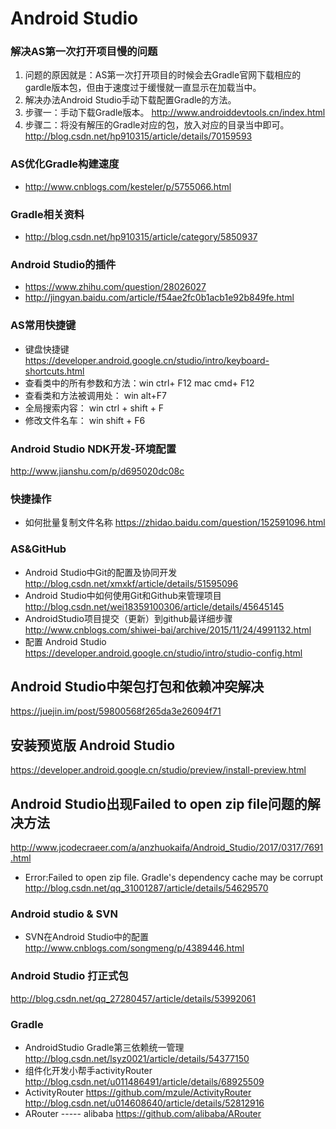 # Android Studio 

###  解决AS第一次打开项目慢的问题

1. 问题的原因就是：AS第一次打开项目的时候会去Gradle官网下载相应的gardle版本包，但由于速度过于缓慢就一直显示在加载当中。
2. 解决办法Android Studio手动下载配置Gradle的方法。
3. 步骤一：手动下载Gradle版本。
http://www.androiddevtools.cn/index.html
4. 步骤二：将没有解压的Gradle对应的包，放入对应的目录当中即可。
http://blog.csdn.net/hp910315/article/details/70159593

### AS优化Gradle构建速度
* http://www.cnblogs.com/kesteler/p/5755066.html

### Gradle相关资料

* http://blog.csdn.net/hp910315/article/category/5850937

### Android Studio的插件 
* https://www.zhihu.com/question/28026027
* http://jingyan.baidu.com/article/f54ae2fc0b1acb1e92b849fe.html

### AS常用快捷键
* 键盘快捷键 <br>
https://developer.android.google.cn/studio/intro/keyboard-shortcuts.html
* 查看类中的所有参数和方法：win ctrl+ F12  mac cmd+ F12
* 查看类和方法被调用处： win alt+F7
* 全局搜索内容： win ctrl + shift + F
* 修改文件名车： win shift + F6

### Android Studio NDK开发-环境配置
http://www.jianshu.com/p/d695020dc08c

### 快捷操作
* 如何批量复制文件名称
https://zhidao.baidu.com/question/152591096.html

### AS&GitHub
* Android Studio中Git的配置及协同开发
http://blog.csdn.net/xmxkf/article/details/51595096
* Android Studio中如何使用Git和Github来管理项目
http://blog.csdn.net/wei18359100306/article/details/45645145
* AndroidStudio项目提交（更新）到github最详细步骤
http://www.cnblogs.com/shiwei-bai/archive/2015/11/24/4991132.html
* 配置 Android Studio 
https://developer.android.google.cn/studio/intro/studio-config.html

## Android Studio中架包打包和依赖冲突解决
https://juejin.im/post/59800568f265da3e26094f71

## 安装预览版 Android Studio 
https://developer.android.google.cn/studio/preview/install-preview.html


## **Android Studio出现Failed to open zip file问题的解决方法**
http://www.jcodecraeer.com/a/anzhuokaifa/Android_Studio/2017/0317/7691.html

* Error:Failed to open zip file. Gradle's dependency cache may be corrupt
http://blog.csdn.net/qq_31001287/article/details/54629570

### Android studio & SVN
* SVN在Android Studio中的配置
http://www.cnblogs.com/songmeng/p/4389446.html

### Android Studio 打正式包
http://blog.csdn.net/qq_27280457/article/details/53992061


### Gradle 
*  AndroidStudio Gradle第三依赖统一管理
http://blog.csdn.net/lsyz0021/article/details/54377150
* 组件化开发小帮手activityRouter
http://blog.csdn.net/u011486491/article/details/68925509
* ActivityRouter
https://github.com/mzule/ActivityRouter <br>
http://blog.csdn.net/u014608640/article/details/52812916
* ARouter  ----- alibaba
https://github.com/alibaba/ARouter

